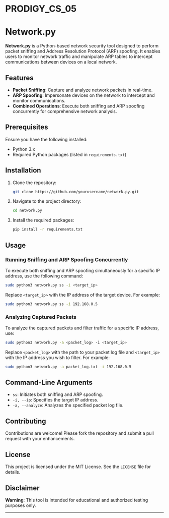 # PRODIGY_CS_05
# Network.py

**Network.py** is a Python-based network security tool designed to perform packet sniffing and Address Resolution Protocol (ARP) spoofing. It enables users to monitor network traffic and manipulate ARP tables to intercept communications between devices on a local network.

## Features

- **Packet Sniffing**: Capture and analyze network packets in real-time.
- **ARP Spoofing**: Impersonate devices on the network to intercept and monitor communications.
- **Combined Operations**: Execute both sniffing and ARP spoofing concurrently for comprehensive network analysis.

## Prerequisites

Ensure you have the following installed:

- Python 3.x
- Required Python packages (listed in `requirements.txt`)

## Installation

1. Clone the repository:

   ```bash
   git clone https://github.com/yourusername/network.py.git
   ```

2. Navigate to the project directory:

   ```bash
   cd network.py
   ```

3. Install the required packages:

   ```bash
   pip install -r requirements.txt
   ```

## Usage

### Running Sniffing and ARP Spoofing Concurrently

To execute both sniffing and ARP spoofing simultaneously for a specific IP address, use the following command:

```bash
sudo python3 network.py ss -i <target_ip>
```

Replace `<target_ip>` with the IP address of the target device. For example:

```bash
sudo python3 network.py ss -i 192.168.0.5
```

### Analyzing Captured Packets

To analyze the captured packets and filter traffic for a specific IP address, use:

```bash
sudo python3 network.py -a <packet_log> -i <target_ip>
```

Replace `<packet_log>` with the path to your packet log file and `<target_ip>` with the IP address you wish to filter. For example:

```bash
sudo python3 network.py -a packet_log.txt -i 192.168.0.5
```

## Command-Line Arguments

- `ss`: Initiates both sniffing and ARP spoofing.
- `-i, --ip`: Specifies the target IP address.
- `-a, --analyze`: Analyzes the specified packet log file.

## Contributing

Contributions are welcome! Please fork the repository and submit a pull request with your enhancements.

## License

This project is licensed under the MIT License. See the `LICENSE` file for details.

## Disclaimer

**Warning**: This tool is intended for educational and authorized testing purposes only. 

---
